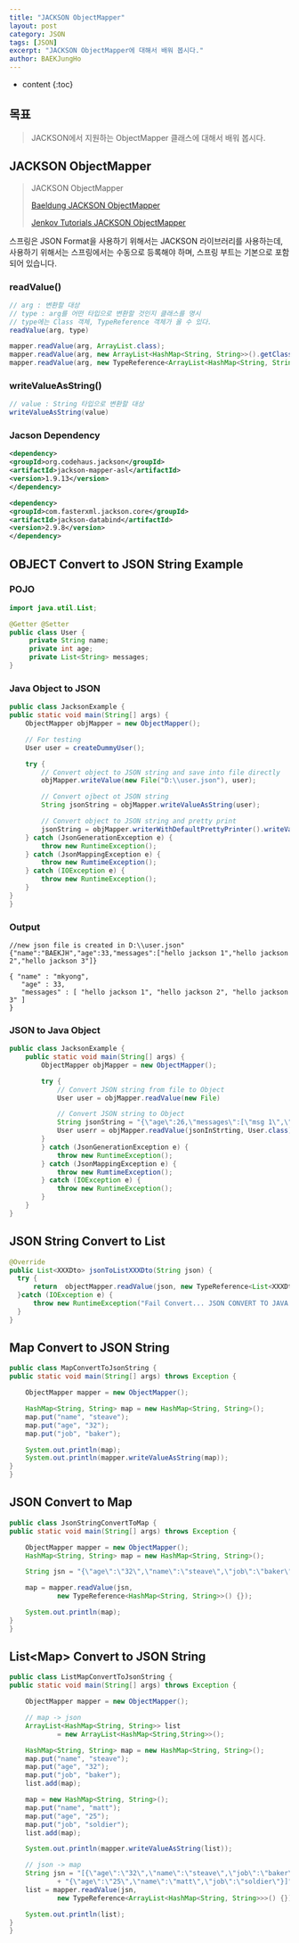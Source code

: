 ```yaml
---
title: "JACKSON ObjectMapper"
layout: post
category: JSON
tags: [JSON]
excerpt: "JACKSON ObjectMapper에 대해서 배워 봅시다."
author: BAEKJungHo
---
```


* content
{:toc}

## 목표

  > JACKSON에서 지원하는 ObjectMapper 클래스에 대해서 배워 봅시다.

## JACKSON ObjectMapper

  > JACKSON ObjectMapper
  >
  > [Baeldung JACKSON ObjectMapper](https://www.baeldung.com/jackson-object-mapper-tutorial)
  >
  > [Jenkov Tutorials JACKSON ObjectMapper](https://www.google.com/search?q=objectmapper.readvalue&oq=objectMapper.&aqs=chrome.1.69i57j0l5.6256j0j4&sourceid=chrome&ie=UTF-8)

  스프링은 JSON Format을 사용하기 위해서는 JACKSON 라이브러리를 사용하는데, 사용하기 위해서는 스프링에서는 수동으로 등록해야 하며, 스프링 부트는 기본으로 포함 되어 있습니다.


### readValue()

  ```java
  // arg : 변환할 대상
  // type : arg를 어떤 타입으로 변환할 것인지 클래스를 명시
  // type에는 Class 객체, TypeReference 객체가 올 수 있다.
  readValue(arg, type)
  ```

  ```java
  mapper.readValue(arg, ArrayList.class);
  mapper.readValue(arg, new ArrayList<HashMap<String, String>>().getClass());
  mapper.readValue(arg, new TypeReference<ArrayList<HashMap<String, String>>>(){});
  ```

### writeValueAsString()

  ```java
  // value : String 타입으로 변환할 대상
  writeValueAsString(value)
  ```

### Jacson Dependency

  ```xml
<dependency>
  <groupId>org.codehaus.jackson</groupId>
  <artifactId>jackson-mapper-asl</artifactId>
  <version>1.9.13</version>
</dependency>
  ```

  ```xml
<dependency>
  <groupId>com.fasterxml.jackson.core</groupId>
  <artifactId>jackson-databind</artifactId>
  <version>2.9.8</version>
</dependency>
  ```

## OBJECT Convert to JSON String Example

### POJO

  ```java
  import java.util.List;

  @Getter @Setter
  public class User {
       private String name;
       private int age;
       private List<String> messages;
  }
  ```

### Java Object to JSON

  ```java
public class JacksonExample {
  public static void main(String[] args) {
      ObjectMapper objMapper = new ObjectMapper();

      // For testing
      User user = createDummyUser();

      try {
          // Convert object to JSON string and save into file directly
          objMapper.writeValue(new File("D:\\user.json"), user);

          // Convert ojbect ot JSON string
          String jsonString = objMapper.writeValueAsString(user);

          // Convert object to JSON string and pretty print
          jsonString = objMapper.writerWithDefaultPrettyPrinter().writeValueAsString(user);
      } catch (JsonGenerationException e) {
          throw new RuntimeException();
      } catch (JsonMappingException e) {
          throw new RumtimeException();
      } catch (IOException e) {
          throw new RuntimeException();
      }
  }
}
  ```

### Output

  ```
  //new json file is created in D:\\user.json"
  {"name":"BAEKJH","age":33,"messages":["hello jackson 1","hello jackson 2","hello jackson 3"]}

  { "name" : "mkyong",
     "age" : 33,
     "messages" : [ "hello jackson 1", "hello jackson 2", "hello jackson 3" ]
  }
  ```

### JSON to Java Object

  ```java
  public class JacksonExample {
      public static void main(String[] args) {
          ObjectMapper objMapper = new ObjectMapper();

          try {
              // Convert JSON string from file to Object
              User user = objMapper.readValue(new File)

              // Convert JSON string to Object
              String jsonString = "{\"age\":26,\"messages\":[\"msg 1\",\"msg 2\"],\"name\":\"BAERKJH\"}";
              User userr = objMapper.readValue(jsonInStrting, User.class);
          }
          } catch (JsonGenerationException e) {
              throw new RuntimeException();
          } catch (JsonMappingException e) {
              throw new RumtimeException();
          } catch (IOException e) {
              throw new RuntimeException();
          }
      }
  }
  ```

## JSON String Convert to List

  ```java
@Override
public List<XXXDto> jsonToListXXXDto(String json) {
	try {
		return  objectMapper.readValue(json, new TypeReference<List<XXXDto>>(){});
	}catch (IOException e) {
		throw new RuntimeException("Fail Convert... JSON CONVERT TO JAVA OBJECT");
	}
}
  ```

## Map Convert to JSON String

  ```java
public class MapConvertToJsonString {
  public static void main(String[] args) throws Exception {

      ObjectMapper mapper = new ObjectMapper();

      HashMap<String, String> map = new HashMap<String, String>();
      map.put("name", "steave");
      map.put("age", "32");
      map.put("job", "baker");

      System.out.println(map);
      System.out.println(mapper.writeValueAsString(map));
  }
}
  ```

## JSON Convert to Map

  ```java
public class JsonStringConvertToMap {
  public static void main(String[] args) throws Exception {

      ObjectMapper mapper = new ObjectMapper();
      HashMap<String, String> map = new HashMap<String, String>();

      String jsn = "{\"age\":\"32\",\"name\":\"steave\",\"job\":\"baker\"}";

      map = mapper.readValue(jsn,
              new TypeReference<HashMap<String, String>>() {});        

      System.out.println(map);
  }
}
  ```

## List<Map<?,?>> Convert to JSON String

  ```java
public class ListMapConvertToJsonString {
  public static void main(String[] args) throws Exception {

      ObjectMapper mapper = new ObjectMapper();

      // map -> json
      ArrayList<HashMap<String, String>> list
              = new ArrayList<HashMap<String,String>>();

      HashMap<String, String> map = new HashMap<String, String>();
      map.put("name", "steave");
      map.put("age", "32");
      map.put("job", "baker");
      list.add(map);

      map = new HashMap<String, String>();
      map.put("name", "matt");
      map.put("age", "25");
      map.put("job", "soldier");
      list.add(map);

      System.out.println(mapper.writeValueAsString(list));

      // json -> map
      String jsn = "[{\"age\":\"32\",\"name\":\"steave\",\"job\":\"baker\"},"
              + "{\"age\":\"25\",\"name\":\"matt\",\"job\":\"soldier\"}]";
      list = mapper.readValue(jsn,
              new TypeReference<ArrayList<HashMap<String, String>>>() {});        

      System.out.println(list);
  }
}
  ```
